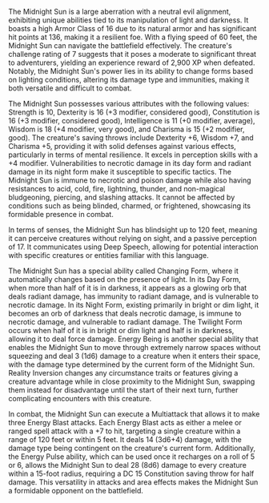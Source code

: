 The Midnight Sun is a large aberration with a neutral evil alignment, exhibiting unique abilities tied to its manipulation of light and darkness. It boasts a high Armor Class of 16 due to its natural armor and has significant hit points at 136, making it a resilient foe. With a flying speed of 60 feet, the Midnight Sun can navigate the battlefield effectively. The creature's challenge rating of 7 suggests that it poses a moderate to significant threat to adventurers, yielding an experience reward of 2,900 XP when defeated. Notably, the Midnight Sun's power lies in its ability to change forms based on lighting conditions, altering its damage type and immunities, making it both versatile and difficult to combat.

The Midnight Sun possesses various attributes with the following values: Strength is 10, Dexterity is 16 (+3 modifier, considered good), Constitution is 16 (+3 modifier, considered good), Intelligence is 11 (+0 modifier, average), Wisdom is 18 (+4 modifier, very good), and Charisma is 15 (+2 modifier, good). The creature's saving throws include Dexterity +6, Wisdom +7, and Charisma +5, providing it with solid defenses against various effects, particularly in terms of mental resilience. It excels in perception skills with a +4 modifier. Vulnerabilities to necrotic damage in its day form and radiant damage in its night form make it susceptible to specific tactics. The Midnight Sun is immune to necrotic and poison damage while also having resistances to acid, cold, fire, lightning, thunder, and non-magical bludgeoning, piercing, and slashing attacks. It cannot be affected by conditions such as being blinded, charmed, or frightened, showcasing its formidable presence in combat.

In terms of senses, the Midnight Sun has blindsight up to 120 feet, meaning it can perceive creatures without relying on sight, and a passive perception of 17. It communicates using Deep Speech, allowing for potential interaction with specific creatures or entities familiar with this language.

The Midnight Sun has a special ability called Changing Form, where it automatically changes based on the presence of light. In its Day Form, when more than half of it is in darkness, it appears as a glowing orb that deals radiant damage, has immunity to radiant damage, and is vulnerable to necrotic damage. In its Night Form, existing primarily in bright or dim light, it becomes an orb of darkness that deals necrotic damage, is immune to necrotic damage, and vulnerable to radiant damage. The Twilight Form occurs when half of it is in bright or dim light and half is in darkness, allowing it to deal force damage. Energy Being is another special ability that enables the Midnight Sun to move through extremely narrow spaces without squeezing and deal 3 (1d6) damage to a creature when it enters their space, with the damage type determined by the current form of the Midnight Sun. Reality Inversion changes any circumstance traits or features giving a creature advantage while in close proximity to the Midnight Sun, swapping them instead for disadvantage until the start of their next turn, further complicating encounters with this creature.

In combat, the Midnight Sun can execute a Multiattack that allows it to make three Energy Blast attacks. Each Energy Blast acts as either a melee or ranged spell attack with a +7 to hit, targeting a single creature within a range of 120 feet or within 5 feet. It deals 14 (3d6+4) damage, with the damage type being contingent on the creature's current form. Additionally, the Energy Pulse ability, which can be used once it recharges on a roll of 5 or 6, allows the Midnight Sun to deal 28 (8d6) damage to every creature within a 15-foot radius, requiring a DC 15 Constitution saving throw for half damage. This versatility in attacks and area effects makes the Midnight Sun a formidable opponent on the battlefield.